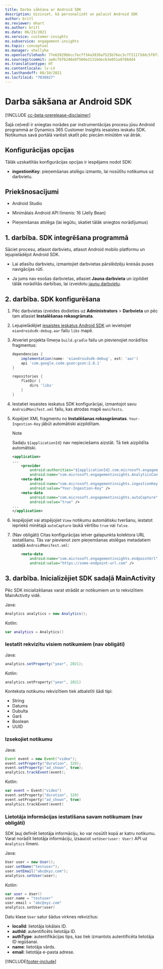 ```yaml
---
title: Darba sākšana ar Android SDK
description: Uzziniet, kā personalizēt un palaist Android SDK
author: britl
ms.reviewer: mhart
ms.author: britl
ms.date: 06/23/2021
ms.service: customer-insights
ms.subservice: engagement-insights
ms.topic: conceptual
ms.manager: shellyha
ms.openlocfilehash: 77e63929bbcc7ecff34a3839af525b76ec3c7f21173ddc5f8f2d69f11c25c441
ms.sourcegitcommit: aa0cfbf6240a9f560e3131bdec63e051a8786dd4
ms.translationtype: HT
ms.contentlocale: lv-LV
ms.lasthandoff: 08/10/2021
ms.locfileid: "7036927"
---
```

# <a name="get-started-with-the-android-sdk"></a>Darba sākšana ar Android SDK

[!INCLUDE [cc-beta-prerelease-disclaimer](includes/cc-beta-prerelease-disclaimer.md)]

Šajā ceļvedī ir sniegtas norādes par instrumentācijas procesu jūsu Android programmā ar Dynamics 365 Customer Insights iesaistes ieskatu SDK. Notikumus savā portālā varēsit skatīt pēc piecām minūtēm vai ātrāk.

## <a name="configuration-options"></a>Konfigurācijas opcijas
Tālāk uzskaitītās konfigurācijas opcijas ir iespējams nodot SDK:

- **ingestionKey**: pieņemšanas atslēgu izmanto, lai nosūtītu notikumus uz darbvietu.

## <a name="prerequisites"></a>Priekšnosacījumi

- Android Studio

- Minimālais Android API līmenis: 16 (Jelly Bean)

- Pieņemšanas atslēga (lai iegūtu, skatiet tālāk sniegtos norādījumus)

## <a name="step-1-integrate-the-sdk-into-your-application"></a>1. darbība. SDK integrēšana programmā
Sāciet procesu, atlasot darbvietu, atlasot Android mobilo platformu un lejupielādējot Android SDK.

- Lai atlasītu darbvietu, izmantojiet darbvietas pārslēdzēju kreisās puses navigācijas rūtī.

- Ja jums nav esošas darbvietas, atlasiet **Jauna darbvieta** un izpildiet tālāk norādītās darbības, lai izveidotu [jaunu darbvietu](create-workspace.md).

## <a name="step-2-configure-the-sdk"></a>2. darbība. SDK konfigurēšana

1. Pēc darbvietas izveides dodieties uz **Administrators** > **Darbvieta** un pēc tam atlasiet **Instalēšanas rokasgrāmata**. 

1. Lejupielādējiet [iesaistes ieskatus Android SDK](https://download.pi.dynamics.com/sdk/EI-SDKs/ei-android-sdk.zip) un ievietojiet `eiandroidsdk-debug.aar` failu `libs` mapē.

1. Atveriet projekta līmeņa `build.gradle` failu un pievienojiet norādītos fragmentus:
    ```gradle
    dependencies {
        implementation(name: 'eiandroidsdk-debug', ext: 'aar')
        api 'com.google.code.gson:gson:2.8.1'
    }

    repositories {
        flatDir {
            dirs 'libs'
        }
    }
    ```

1. Iestatiet iesaistes ieskatus SDK konfigurācijai, izmantojot savu `AndroidManifest.xml` failu, kas atrodas mapē `manifests`. 
1. Kopējiet XML fragmentu no **Instalēšanas rokasgrāmatas**. `Your-Ingestion-Key` jābūt automātiski aizpildītam.

   > [!NOTE]
   > Sadaļu `${applicationId}` nav nepieciešams aizstāt. Tā tiek aizpildīta automātiski.
   

   ```xml
   <application>
   ...
       <provider
           android:authorities="${applicationId}.com.microsoft.engagementinsights.AnalyticsContentProvider"
           android:name="com.microsoft.engagementinsights.AnalyticsContentProvider" />
       <meta-data
           android:name="com.microsoft.engagementinsights.ingestionKey"
           android:value="Your-Ingestion-Key" />
       <meta-data
           android:name="com.microsoft.engagementinsights.autoCapture"
           android:value="true" />
   ...
   </application>
   ```

1. Iespējojiet vai atspējojiet `View` notikumu automātisku tveršanu, iestatot iepriekš minētajā `autoCapture` laukā vērtību `true` vai `false`.

1. (Nav obligāti) Citas konfigurācijas ietver galapunkta kolektora URL iestatīšanu. Tās var pievienot zem pieņemšanas atslēgas metadatiem sadaļā `AndroidManifest.xml`:
    ```xml
        <meta-data
            android:name="com.microsoft.engagementinsights.endpointUrl"
            android:value="https://some-endpoint-url.com" />
    ```

## <a name="step-3-initialize-the-sdk-from-mainactivity"></a>3. darbība. Inicializējiet SDK sadaļā MainActivity 

Pēc SDK inicializēšanas varat strādāt ar notikumiem un to rekvizītiem MainActivity vidē.

    
Java:
```java
Analytics analytics = new Analytics();
```

Kotlin:
```kotlin
var analytics = Analytics()
```

### <a name="set-property-for-all-events-optional"></a>Iestatīt rekvizītu visiem notikumiem (nav obligāti)
    
Java:
```java
analytics.setProperty("year", 2021);
```

Kotlin:
```kotlin
analytics.setProperty("year", 2021)
```

Konteksta notikumu rekvizītiem tiek atbalstīti šādi tipi:
- String
- Datums
- Dubulta
- Garš
- Boolean
- UUID

### <a name="track-an-event"></a>Izsekojiet notikumu

Java:
```java
Event event = new Event("video");
event.setProperty("duration", 320);
event.setProperty("ad_shown", true);
analytics.trackEvent(event);
```

Kotlin:
```kotlin
var event = Event("video")
event.setProperty("duration", 320)
event.setProperty("ad_shown", true)
analytics.trackEvent(event)
```

### <a name="set-user-details-for-your-event-optional"></a>Lietotāja informācijas iestatīšana savam notikumam (nav obligāti)

SDK ļauj definēt lietotāja informāciju, ko var nosūtīt kopā ar katru notikumu. Varat norādīt lietotāja informāciju, izsaucot `setUser(user: User)` API uz `Analytics` līmeni.

Java:
```java
User user = new User();
user.setName("testuser");
user.setEmail("abc@xyz.com");
analytics.setUser(user);
```

Kotlin:
```kotlin
var user = User()
user.name = "testuser"
user.email = "abc@xyz.com"
analytics.setUser(user)
```

Datu klase `User` satur šādus virknes rekvizītus:

- **localId**: lietotāja lokālais ID.
- **authId**: autentificēts lietotāja ID.
- **authType**: autentifikācijas tips, kas tiek izmantots autentificēta lietotāja ID iegūšanai.
- **name**: lietotāja vārds.
- **email**: lietotāja e-pasta adrese.

[!INCLUDE[footer-include](../includes/footer-banner.md)]
